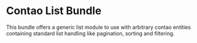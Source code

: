 # Contao List Bundle

This bundle offers a generic list module to use with arbitrary contao entities containing standard list handling like pagination, sorting and filtering.
